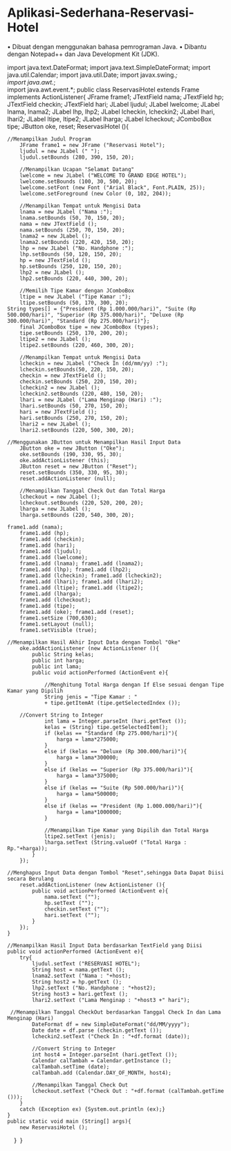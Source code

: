 # Aplikasi-Sederhana-Reservasi-Hotel
• Dibuat dengan menggunakan bahasa pemrograman Java. 
• Dibantu dengan Notepad++ dan Java Development Kit (JDK).

import java.text.DateFormat;
import java.text.SimpleDateFormat;
import java.util.Calendar;
import java.util.Date;
import javax.swing.*;  
import java.awt.*;  
import java.awt.event.*;
public class ReservasiHotel extends Frame implements ActionListener{
	JFrame frame1;
	JTextField nama;
	JTextField hp;
	JTextField checkin;
	JTextField hari;
	JLabel ljudul;
	JLabel lwelcome;
	JLabel lnama, lnama2;
	JLabel lhp, lhp2;
	JLabel lcheckin, lcheckin2;
	JLabel lhari, lhari2;
	JLabel ltipe, ltipe2;
	JLabel lharga;
	JLabel lcheckout;
	JComboBox tipe;
	JButton oke, reset;
	ReservasiHotel (){

    //Menampilkan Judul Program
		JFrame frame1 = new JFrame ("Reservasi Hotel");
		ljudul = new JLabel (" ");
		ljudul.setBounds (280, 390, 150, 20);
		
		//Menampilkan Ucapan "Selamat Datang"
		lwelcome = new JLabel ("WELCOME TO GRAND EDGE HOTEL");
		lwelcome.setBounds (100, 30, 500, 20);
		lwelcome.setFont (new Font ("Arial Black", Font.PLAIN, 25));
		lwelcome.setForeground (new Color (0, 102, 204));
		
		//Menampilkan Tempat untuk Mengisi Data 
		lnama = new JLabel ("Nama :");
		lnama.setBounds (50, 70, 150, 20);
		nama = new JTextField ();
		nama.setBounds (250, 70, 150, 20);
		lnama2 = new JLabel ();
		lnama2.setBounds (220, 420, 150, 20);
		lhp = new JLabel ("No. Handphone :");
		lhp.setBounds (50, 120, 150, 20);
		hp = new JTextField ();
		hp.setBounds (250, 120, 150, 20);
		lhp2 = new JLabel ();
		lhp2.setBounds (220, 440, 300, 20);
		
		//Memilih Tipe Kamar dengan JComboBox
		ltipe = new JLabel ("Tipe Kamar :");
		ltipe.setBounds (50, 170, 300, 20);
    String types[] = {"President (Rp 1.000.000/hari)", "Suite (Rp 500.000/hari)", "Superior (Rp 375.000/hari)", "Deluxe (Rp 300.000/hari)", "Standard (Rp 275.000/hari)"};        
		final JComboBox tipe = new JComboBox (types);    
		tipe.setBounds (250, 170, 200, 20);
		ltipe2 = new JLabel ();
		ltipe2.setBounds (220, 460, 300, 20);
		
		//Menampilkan Tempat untuk Mengisi Data
		lcheckin = new JLabel ("Check In (dd/mm/yy) :");
		lcheckin.setBounds(50, 220, 150, 20);
		checkin = new JTextField ();
		checkin.setBounds (250, 220, 150, 20);
		lcheckin2 = new JLabel ();
		lcheckin2.setBounds (220, 480, 150, 20);
		lhari = new JLabel ("Lama Menginap (Hari) :");
		lhari.setBounds (50, 270, 150, 20);
		hari = new JTextField ();
		hari.setBounds (250, 270, 150, 20);
		lhari2 = new JLabel ();
		lhari2.setBounds (220, 500, 300, 20);

    //Menggunakan JButton untuk Menampilkan Hasil Input Data
		JButton oke = new JButton ("Oke");  
		oke.setBounds (190, 330, 95, 30);
		oke.addActionListener (this);
		JButton reset = new JButton ("Reset");  
		reset.setBounds (350, 330, 95, 30);
		reset.addActionListener (null);
		
		//Menampilkan Tanggal Check Out dan Total Harga
		lcheckout = new JLabel ();		
		lcheckout.setBounds (220, 520, 200, 20);
		lharga = new JLabel ();
		lharga.setBounds (220, 540, 300, 20);

    frame1.add (nama);
		frame1.add (hp);
		frame1.add (checkin);
		frame1.add (hari);
		frame1.add (ljudul);
		frame1.add (lwelcome);
		frame1.add (lnama); frame1.add (lnama2);
		frame1.add (lhp); frame1.add (lhp2);
		frame1.add (lcheckin); frame1.add (lcheckin2);
		frame1.add (lhari); frame1.add (lhari2);
		frame1.add (ltipe); frame1.add (ltipe2);
		frame1.add (lharga);
		frame1.add (lcheckout);
		frame1.add (tipe);
		frame1.add (oke); frame1.add (reset);
		frame1.setSize (700,630);
		frame1.setLayout (null);  
		frame1.setVisible (true);

    //Menampilkan Hasil Akhir Input Data dengan Tombol "Oke"
		oke.addActionListener (new ActionListener (){
			public String kelas;
			public int harga;
			public int lama;
			public void actionPerformed (ActionEvent e){
				
				//Menghitung Total Harga dengan If Else sesuai dengan Tipe Kamar yang Dipilih
				String jenis = "Tipe Kamar : "   
				+ tipe.getItemAt (tipe.getSelectedIndex ());

        //Convert String to Integer
				int lama = Integer.parseInt (hari.getText ());
				kelas = (String) tipe.getSelectedItem();
				if (kelas == "Standard (Rp 275.000/hari)"){
					harga = lama*275000;
				}  
				else if (kelas == "Deluxe (Rp 300.000/hari)"){
					harga = lama*300000;
				}
				else if (kelas == "Superior (Rp 375.000/hari)"){
					harga = lama*375000;
				}
				else if (kelas == "Suite (Rp 500.000/hari)"){
					harga = lama*500000;
				}
				else if (kelas == "President (Rp 1.000.000/hari)"){
					harga = lama*1000000;
				}
				
				//Menampilkan Tipe Kamar yang Dipilih dan Total Harga
				ltipe2.setText (jenis);
				lharga.setText (String.valueOf ("Total Harga : Rp."+harga));
			}  
		});

    //Menghapus Input Data dengan Tombol "Reset",sehingga Data Dapat Diisi secara Berulang
		reset.addActionListener (new ActionListener (){
			public void actionPerformed (ActionEvent e){
				nama.setText ("");
				hp.setText ("");
				checkin.setText ("");
				hari.setText ("");
			}
		});
	}
	
	//Menampilkan Hasil Input Data berdasarkan TextField yang Diisi
	public void actionPerformed (ActionEvent e){  
		try{ 
			ljudul.setText ("RESERVASI HOTEL");
			String host = nama.getText ();   			
			lnama2.setText ("Nama : "+host);
			String host2 = hp.getText ();
			lhp2.setText ("No. Handphone : "+host2);			
			String host3 = hari.getText ();   
			lhari2.setText ("Lama Menginap : "+host3 +" hari");

     //Menampilkan Tanggal CheckOut berdasarkan Tanggal Check In dan Lama Menginap (Hari)
			DateFormat df = new SimpleDateFormat("dd/MM/yyyy"); 
			Date date = df.parse (checkin.getText ()); 
			lcheckin2.setText ("Check In : "+df.format (date));
			
			//Convert String to Integer
			int host4 = Integer.parseInt (hari.getText ());
			Calendar calTambah = Calendar.getInstance ();
			calTambah.setTime (date);
			calTambah.add (Calendar.DAY_OF_MONTH, host4);
			
			//Menampilkan Tanggal Check Out
			lcheckout.setText ("Check Out : "+df.format (calTambah.getTime ()));
		}
		catch (Exception ex) {System.out.println (ex);} 
	}
	public static void main (String[] args){  
        new ReservasiHotel ();  
    } 
}

